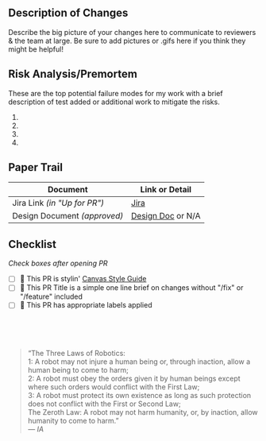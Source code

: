 ## Description of Changes

Describe the big picture of your changes here to communicate to reviewers & the team at large. Be sure to add pictures or .gifs here if you think they might be helpful! 

## Risk Analysis/Premortem

These are the top potential failure modes for my work with a brief description of test added or additional work to mitigate the risks. 

1. 
2.
3.
4.

## Paper Trail

**Document** | **Link or Detail**
------------ | -------------
Jira Link *(in "Up for PR")* | [Jira](Link)
Design Document *(approved)* | [Design Doc](Link) or N/A

## Checklist
*Check boxes after opening PR*

- [ ] :scroll: This PR is stylin' [Canvas Style Guide](https://sites.google.com/a/canvas.technology/engineering/software-development/coding-style)
- [ ] :speech_balloon: This PR Title is a simple one line brief on changes without "/fix" or "/feature" included
- [ ] :flags: This PR has appropriate labels applied
</br>
</br>
</br>

>“The Three Laws of Robotics:  
>1: A robot may not injure a human being or, through inaction, allow a human being to come to harm;  
>2: A robot must obey the orders given it by human beings except where such orders would conflict with the First Law;  
>3: A robot must protect its own existence as long as such protection does not conflict with the First or Second Law;  
>The Zeroth Law: A robot may not harm humanity, or, by inaction, allow humanity to come to harm.”  
*― IA*
